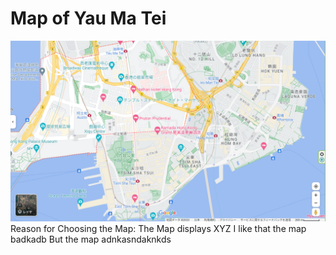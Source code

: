 # Map of Yau Ma Tei

![Map_Screenshot](images/Map_Screenshot.png)
Reason for Choosing the Map:
The Map displays XYZ
I like that the map badkadb
But the map adnkasndaknkds 

